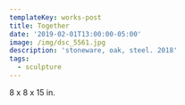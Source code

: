 ```yaml
---
templateKey: works-post
title: Together
date: '2019-02-01T13:00:00-05:00'
image: /img/dsc_5561.jpg
description: 'stoneware, oak, steel. 2018'
tags:
  - sculpture
---
```

8 x 8 x 15 in.
